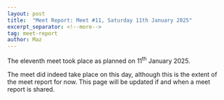 ```yaml
---
layout: post
title:  "Meet Report: Meet #11, Saturday 11th January 2025"
excerpt_separator: <!--more-->
tag: meet-report
author: Maz
---
```


The eleventh meet took place as planned on 11<sup>th</sup> January 2025.

<!--more-->

The meet did indeed take place on this day, although this is the extent of the meet report for now. This page will be updated if and when a meet report is shared.
